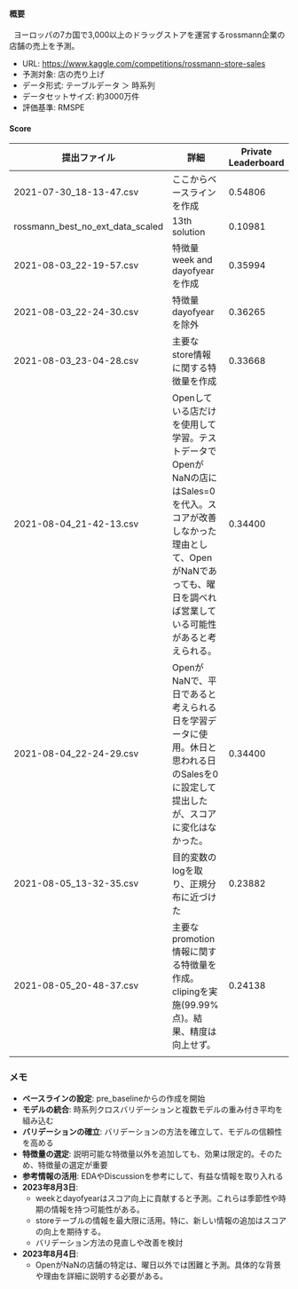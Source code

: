 #### 概要

&nbsp;&nbsp;ヨーロッパの7カ国で3,000以上のドラッグストアを運営するrossmann企業の店舗の売上を予測。<br>

- URL: https://www.kaggle.com/competitions/rossmann-store-sales
- 予測対象: 店の売り上げ
- データ形式: テーブルデータ ＞ 時系列
- データセットサイズ: 約3000万件
- 評価基準: RMSPE

#### Score

|       提出ファイル       |       詳細       |       Private Leaderboard       |
| ---------------------- | ---------------------- | ---------------------- |
|  2021-07-30_18-13-47.csv  |  ここからベースラインを作成  | 0.54806 |
|  rossmann_best_no_ext_data_scaled  |  13th solution  | 0.10981 |
|  2021-08-03_22-19-57.csv  |  特徴量 week and dayofyear を作成  | 0.35994 |
|  2021-08-03_22-24-30.csv  |  特徴量 dayofyear を除外  | 0.36265 |
|  2021-08-03_23-04-28.csv  |  主要なstore情報に関する特徴量を作成 | 0.33668 |
|  2021-08-04_21-42-13.csv  |  Openしている店だけを使用して学習。テストデータでOpenがNaNの店にはSales=0を代入。スコアが改善しなかった理由として、OpenがNaNであっても、曜日を調べれば営業している可能性があると考えられる。 | 0.34400 |
|  2021-08-04_22-24-29.csv  |  OpenがNaNで、平日であると考えられる日を学習データに使用。休日と思われる日のSalesを0に設定して提出したが、スコアに変化はなかった。 | 0.34400 |
|  2021-08-05_13-32-35.csv  | 目的変数のlogを取り、正規分布に近づけた | 0.23882 |
|  2021-08-05_20-48-37.csv  | 主要なpromotion情報に関する特徴量を作成。clipingを実施(99.99%点)。結果、精度は向上せず。 | 0.24138 |
|  |  |  |

### メモ

- **ベースラインの設定**: pre_baselineからの作成を開始
- **モデルの統合**: 時系列クロスバリデーションと複数モデルの重み付き平均を組み込む
- **バリデーションの確立**: バリデーションの方法を確立して、モデルの信頼性を高める
- **特徴量の選定**: 説明可能な特徴量以外を追加しても、効果は限定的。そのため、特徴量の選定が重要
- **参考情報の活用**: EDAやDiscussionを参考にして、有益な情報を取り入れる
- **2023年8月3日**: 
  - weekとdayofyearはスコア向上に貢献すると予測。これらは季節性や時期の情報を持つ可能性がある。
  - storeテーブルの情報を最大限に活用。特に、新しい情報の追加はスコアの向上を期待する。
  - バリデーション方法の見直しや改善を検討
- **2023年8月4日**: 
  - OpenがNaNの店舗の特定は、曜日以外では困難と予測。具体的な背景や理由を詳細に説明する必要がある。